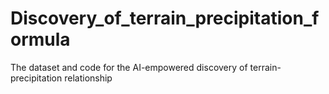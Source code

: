 # Discovery_of_terrain_precipitation_formula
The dataset and code for the AI-empowered discovery of terrain-precipitation relationship
